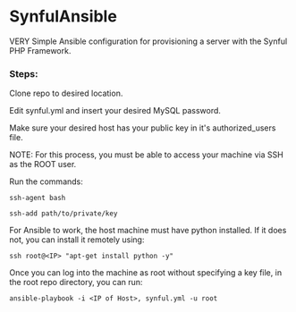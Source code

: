 # SynfulAnsible
VERY Simple Ansible configuration for provisioning a server with the Synful PHP Framework.

### Steps:

Clone repo to desired location.

Edit synful.yml and insert your desired MySQL password.

Make sure your desired host has your public key in it's authorized_users file.

NOTE: For this process, you must be able to access your machine via SSH as the ROOT user.

Run the commands:

```ssh-agent bash```

```ssh-add path/to/private/key```

For Ansible to work, the host machine must have python installed. If it does not, you can install it remotely using:

```ssh root@<IP> "apt-get install python -y"```

Once you can log into the machine as root without specifying a key file, in the root repo directory, you can run:

```ansible-playbook -i <IP of Host>, synful.yml -u root```
